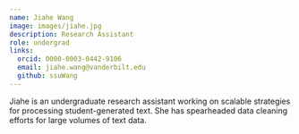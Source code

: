 ```yaml
---
name: Jiahe Wang
image: images/jiahe.jpg
description: Research Assistant
role: undergrad
links:
  orcid: 0000-0003-0442-9106
  email: jiahe.wang@vanderbilt.edu
  github: ssuWang
---
```


Jiahe is an undergraduate research assistant working on scalable strategies for processing student-generated text. She has spearheaded data cleaning efforts for large volumes of text data.

